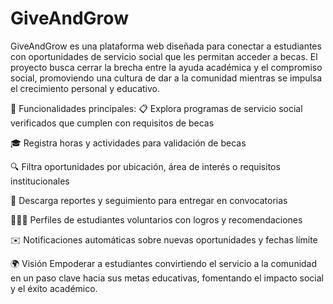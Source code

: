 # GiveAndGrow
GiveAndGrow es una plataforma web diseñada para conectar a estudiantes con oportunidades de servicio social que les permitan acceder a becas. El proyecto busca cerrar la brecha entre la ayuda académica y el compromiso social, promoviendo una cultura de dar a la comunidad mientras se impulsa el crecimiento personal y educativo.

🎯 Funcionalidades principales:
📋 Explora programas de servicio social verificados que cumplen con requisitos de becas

🎓 Registra horas y actividades para validación de becas

🔍 Filtra oportunidades por ubicación, área de interés o requisitos institucionales

🧾 Descarga reportes y seguimiento para entregar en convocatorias

🧑‍🤝‍🧑 Perfiles de estudiantes voluntarios con logros y recomendaciones

✉️ Notificaciones automáticas sobre nuevas oportunidades y fechas límite

🌍 Visión
Empoderar a estudiantes convirtiendo el servicio a la comunidad en un paso clave hacia sus metas educativas, fomentando el impacto social y el éxito académico.
